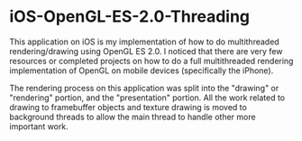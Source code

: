 # iOS-OpenGL-ES-2.0-Threading

This application on iOS is my implementation of how to do multithreaded rendering/drawing using OpenGL ES 2.0. I noticed that there are very few resources or completed projects on how to do a full multithreaded rendering implementation of OpenGL on mobile devices (specifically the iPhone).

The rendering process on this application was split into the "drawing" or "rendering" portion, and the "presentation" portion. All the work related to drawing to framebuffer objects and texture drawing is moved to background threads to allow the main thread to handle other more important work.
